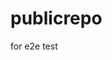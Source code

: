 # publicrepo
for e2e test



































































































































































































































































































































































